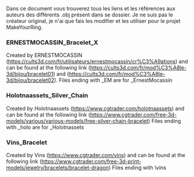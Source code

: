 Dans ce document vous trouverez tous les liens et les références aux auteurs des différents .obj présent dans se dossier.
Je ne suis pas le créateur original, je n'ai que fais les modifier et les utiliser pour le projet MakeYourRing.

### ERNESTMOCASSIN_Bracelet_X

Created by ERNESTMOCASSIN (https://cults3d.com/fr/utilisateurs/ernestmocassin/cr%C3%A9ations) and can be found at the following link (https://cults3d.com/fr/mod%C3%A8le-3d/bijou/bracelet01) and (https://cults3d.com/fr/mod%C3%A8le-3d/bijou/bracelet02).
Files ending with \_EM are for \_ErnestMocassin

### Holotnaassets_Silver_Chain

Created by Holotnaassets (https://www.cgtrader.com/holotnaassets) and can be found at the following link (https://www.cgtrader.com/free-3d-models/various/various-models/free-silver-chain-bracelet)
Files ending with \_holo are for \_Holotnassets

### Vins_Bracelet

Created by Vins (https://www.cgtrader.com/vins) and can be found at the following link (https://www.cgtrader.com/free-3d-print-models/jewelry/bracelets/bracelet-dragon)
Files ending with \vins
